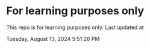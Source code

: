 # For learning purposes only
This repo is for learning purposes only.
Last updated at

Tuesday, August 13, 2024 5:51:26 PM

